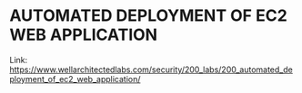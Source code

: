 # AUTOMATED DEPLOYMENT OF EC2 WEB APPLICATION

Link: https://www.wellarchitectedlabs.com/security/200_labs/200_automated_deployment_of_ec2_web_application/